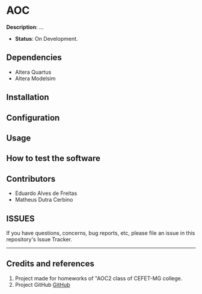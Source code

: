 # AOC

**Description**:  ...

  - **Status**:  On Development.

## Dependencies

  - Altera Quartus 
  - Altera Modelsim

## Installation


## Configuration


## Usage


## How to test the software


## Contributors
- Eduardo Alves de Freitas
- Matheus Dutra Cerbino

## ISSUES

If you have questions, concerns, bug reports, etc, please file an issue in this repository's Issue Tracker.

----

## Credits and references

1. Project made for homeworks of "AOC2 class of CEFET-MG college.
2. Project GitHub [GitHub](https://github.com/Pinacolada8/AOC2)
